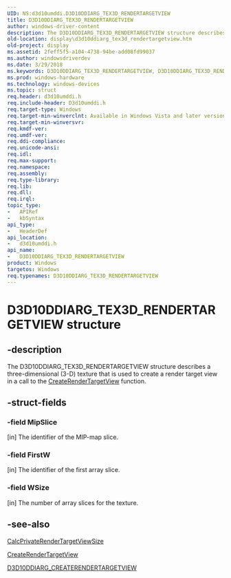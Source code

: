 ```yaml
---
UID: NS:d3d10umddi.D3D10DDIARG_TEX3D_RENDERTARGETVIEW
title: D3D10DDIARG_TEX3D_RENDERTARGETVIEW
author: windows-driver-content
description: The D3D10DDIARG_TEX3D_RENDERTARGETVIEW structure describes a three-dimensional (3-D) texture that is used to create a render target view in a call to the CreateRenderTargetView function.
old-location: display\d3d10ddiarg_tex3d_rendertargetview.htm
old-project: display
ms.assetid: 2feff5f5-a104-4738-94be-add08fd99037
ms.author: windowsdriverdev
ms.date: 3/29/2018
ms.keywords: D3D10DDIARG_TEX3D_RENDERTARGETVIEW, D3D10DDIARG_TEX3D_RENDERTARGETVIEW structure [Display Devices], UMDisplayDriver_Dx10param_Structs_705e661d-890a-45db-a805-60d2c2cbde6f.xml, d3d10umddi/D3D10DDIARG_TEX3D_RENDERTARGETVIEW, display.d3d10ddiarg_tex3d_rendertargetview
ms.prod: windows-hardware
ms.technology: windows-devices
ms.topic: struct
req.header: d3d10umddi.h
req.include-header: D3d10umddi.h
req.target-type: Windows
req.target-min-winverclnt: Available in Windows Vista and later versions of the Windows operating systems.
req.target-min-winversvr: 
req.kmdf-ver: 
req.umdf-ver: 
req.ddi-compliance: 
req.unicode-ansi: 
req.idl: 
req.max-support: 
req.namespace: 
req.assembly: 
req.type-library: 
req.lib: 
req.dll: 
req.irql: 
topic_type:
-	APIRef
-	kbSyntax
api_type:
-	HeaderDef
api_location:
-	d3d10umddi.h
api_name:
-	D3D10DDIARG_TEX3D_RENDERTARGETVIEW
product: Windows
targetos: Windows
req.typenames: D3D10DDIARG_TEX3D_RENDERTARGETVIEW
---
```


# D3D10DDIARG_TEX3D_RENDERTARGETVIEW structure


## -description


The D3D10DDIARG_TEX3D_RENDERTARGETVIEW structure describes a three-dimensional (3-D) texture that is used to create a render target view in a call to the <a href="https://msdn.microsoft.com/bf9fc732-5f9a-4fee-8ea0-19b140789463">CreateRenderTargetView</a> function. 


## -struct-fields




### -field MipSlice

[in] The identifier of the MIP-map slice. 


### -field FirstW

[in] The identifier of the first array slice. 


### -field WSize

[in] The number of array slices for the texture. 


## -see-also




<a href="https://msdn.microsoft.com/14d85e4a-960c-4438-9360-a4f2677603b8">CalcPrivateRenderTargetViewSize</a>



<a href="https://msdn.microsoft.com/bf9fc732-5f9a-4fee-8ea0-19b140789463">CreateRenderTargetView</a>



<a href="https://msdn.microsoft.com/library/windows/hardware/ff541689">D3D10DDIARG_CREATERENDERTARGETVIEW</a>
 

 

